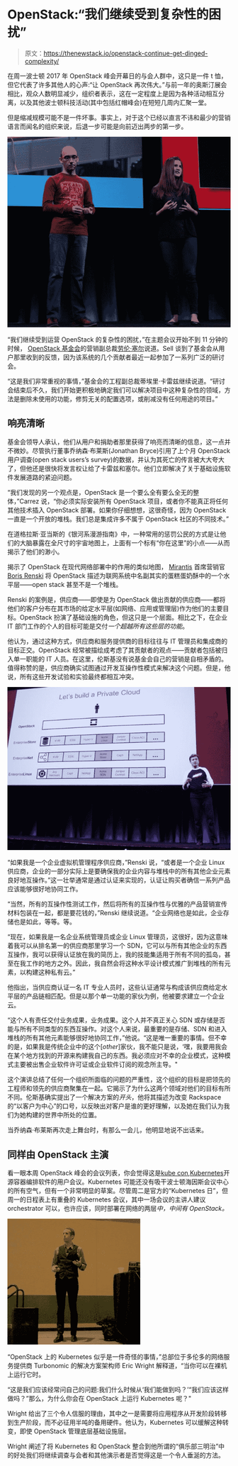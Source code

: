 # OpenStack:“我们继续受到复杂性的困扰”

> 原文：<https://thenewstack.io/openstack-continue-get-dinged-complexity/>

在周一波士顿 2017 年 OpenStack 峰会开幕日的与会人群中，这只是一件 t 恤，但它代表了许多其他人的心声:“让 OpenStack 再次伟大。”与前一年的奥斯汀展会相比，观众人数明显减少，组织者表示，这在一定程度上是因为各种活动相互分离，以及其他波士顿科技活动(其中包括红帽峰会)在短短几周内汇聚一堂。

但是缩减规模可能不是一件坏事。事实上，对于这个已经以直言不讳和最少的营销语言而闻名的组织来说，后退一步可能是向前迈出两步的第一步。

![](img/5bb003673b65668a2f9480f7b276b054.png)

“我们继续受到运营 OpenStack 的复杂性的困扰，”在主题会议开始不到 11 分钟的时候， [OpenStack 基金会](https://www.openstack.org/foundation/)的营销副总裁[劳伦·塞尔](https://www.linkedin.com/in/laurensell/)说道。Sell 谈到了基金会从用户那里收到的反馈，因为该系统的几个贡献者最近一起参加了一系列广泛的研讨会。

“这是我们非常重视的事情，”基金会的工程副总裁蒂埃里·卡雷兹继续说道。“研讨会结束后不久，我们开始更积极地确定我们可以解决项目中这种复杂性的领域，方法是删除未使用的功能，修剪无关的配置选项，或削减没有任何用途的项目。”

## **响亮清晰**

基金会领导人承认，他们从用户和捐助者那里获得了响亮而清晰的信息，这一点并不微妙。尽管执行董事乔纳森·布莱斯(Jonathan Bryce)引用了上个月 OpenStack 用户调查(open stack users’s survey)的数据，并认为其死亡的传言被大大夸大了，但他还是很快将发言权让给了卡雷兹和塞尔。他们立即解决了关于基础设施软件发展道路的紧迫问题。

“我们发现的另一个观点是，OpenStack 是一个要么全有要么全无的整体，”Carrez 说，“你必须实际安装所有 OpenStack 项目，或者你不能真正将任何其他技术插入 OpenStack 部署。如果你仔细想想，这很奇怪，因为 OpenStack 一直是一个开放的堆栈。我们总是集成许多不属于 OpenStack 社区的不同技术。”

在道格拉斯·亚当斯的《银河系漫游指南》中，一种常用的惩罚公民的方式是让他们的大脑暴露在全尺寸的宇宙地图上，上面有一个标有“你在这里”的小点——从而揭示了他们的渺小。

揭示了 OpenStack 在现代网络部署中的作用的类似地图， [Mirantis](https://www.mirantis.com/) 首席营销官 [Boris Renski](https://twitter.com/zer0tweets) 将 OpenStack 描述为联网系统中名副其实的蛋糕蛋奶酥中的一个水平层——open stack 甚至不是一个堆栈。

Renski 的案例是，供应商——即使是为 OpenStack 做出贡献的供应商——都将他们的客户分布在其市场的给定水平层(如网络、应用或管理层)作为他们的主要目标。OpenStack 扮演了基础设施的角色，但这只是一个层面。相比之下，在企业 IT 部门工作的个人的目标可能是交付*一个超越所有这些层的功能*。

他认为，通过这种方式，供应商和服务提供商的目标往往与 IT 管理员和集成商的目标正交。OpenStack 经常被描绘成考虑了其贡献者的观点——贡献者包括被归入单一职能的 IT 人员。在这里，伦斯基没有说基金会自己的营销是自相矛盾的。值得称赞的是，供应商确实试图通过开发互操作性模式来解决这个问题。但是，他说，所有这些开发试验和实验最终都相互冲突。

![](img/15bc156bb406bbecd81ba1df2f7e7aab.png)

“如果我是一个企业虚拟机管理程序供应商，”Renski 说，“或者是一个企业 Linux 供应商，企业的一部分实际上是要确保我的企业内容与堆栈中的所有其他企业元素良好地互操作。”这一壮举通常是通过认证来实现的，认证让购买者确信一系列产品应该能够很好地协同工作。

“当然，所有的互操作性测试工作，然后将所有的互操作性与优雅的产品营销宣传材料包装在一起，都是要花钱的，”Renski 继续说道。“企业网络也是如此，企业存储也是如此，等等。等。

“现在，如果我是一名企业系统管理员或企业 Linux 管理员，这很好，因为这意味着我可以从排名第一的供应商那里学习一个 SDN，它可以与所有其他企业的东西互操作，我可以获得认证放在我的简历上，我的技能集适用于所有不同的孤岛，甚至在我工作的地方之外。因此，我自然会将这种水平设计模式推广到堆栈的所有元素，以构建这种私有云。”

他指出，当供应商认证一名 IT 专业人员时，这些认证通常与构成该供应商给定水平层的产品链相匹配。但是以那个单一功能的家伙为例，他被要求建立一个企业云。

“这个人有责任交付业务成果，业务成果。这个人并不真正关心 SDN 或存储是否能与所有不同类型的东西互操作。对这个人来说，最重要的是存储、SDN 和进入堆栈的所有其他元素能够很好地协同工作，”他说。“这是唯一重要的事情。但不幸的是，如果我是传统企业中的这个[*other*]家伙，我不能只是说，‘嘿，我要用我会在某个地方找到的开源来构建我自己的东西。我必须应对不幸的企业模式，这种模式主要被出售企业软件许可证或企业软件订阅的观念所主导。"

这个演讲总结了任何一个组织所面临的问题的严重性，这个组织的目标是把领先的工程师和领先的供应商聚集在一起。它揭示了为什么这两个领域对他们的目标有所不同。伦斯基确实提出了一个解决方案的*开头*，他将其描述为改变 Rackspace 的“以客户为中心”的口号，以反映出对客户是谁的更好理解，以及她在我们认为我们为她构建的世界中所处的位置。

当乔纳森·布莱斯再次走上舞台时，有那么一会儿，他明显地说不出话来。

## 同样由 OpenStack 主演

看一眼本周 OpenStack 峰会的会议列表，你会觉得这是[kube con](https://thenewstack.io/?s=kubecon+europe+2017),[Kubernetes](/category/kubernetes/)开源容器编排软件的用户会议。Kubernetes 可能还没有吸干波士顿海因斯会议中心的所有空气，但有一个非常明显的草案。尽管周二是官方的“Kubernetes 日”，但周一的日程表上有重叠的 Kubernetes 会议，其中一场会议的主讲人建议 orchestrator 可以，也许应该，同时部署在网络的两层*中，中间有 OpenStack。*

![](img/7e81dff0962d549a69cb1cf0f0663a00.png)

“OpenStack 上的 Kubernetes 似乎是一件奇怪的事情，”总部位于多伦多的网络服务提供商 Turbonomic 的解决方案架构师 Eric Wright 解释道，“当你可以在裸机上运行它时。

“这是我们应该经常问自己的问题:我们什么时候从‘我们能做到吗？’“我们应该这样做吗？”那么，为什么你会在 OpenStack 上运行 Kubernetes 呢？"

Wright 给出了三个令人信服的理由，其中之一是需要将应用程序从开发阶段转移到生产阶段，而不必征用半吨的备用硬件。他认为，Kubernetes 可以缓解这种转变，即使 OpenStack 管理底层基础设施层。

Wright 阐述了将 Kubernetes 和 OpenStack 整合到他所谓的“俱乐部三明治”中的好处我们将继续调查与会者和其他演示者是否觉得这是一个令人垂涎的方法。

<svg xmlns:xlink="http://www.w3.org/1999/xlink" viewBox="0 0 68 31" version="1.1"><title>Group</title> <desc>Created with Sketch.</desc></svg>